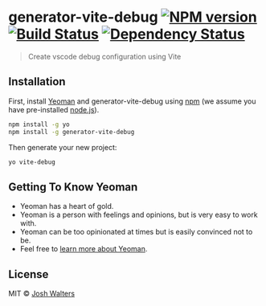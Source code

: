 # generator-vite-debug [![NPM version][npm-image]][npm-url] [![Build Status][travis-image]][travis-url] [![Dependency Status][daviddm-image]][daviddm-url]
> Create vscode debug configuration using Vite

## Installation

First, install [Yeoman](http://yeoman.io) and generator-vite-debug using [npm](https://www.npmjs.com/) (we assume you have pre-installed [node.js](https://nodejs.org/)).

```bash
npm install -g yo
npm install -g generator-vite-debug
```

Then generate your new project:

```bash
yo vite-debug
```

## Getting To Know Yeoman

 * Yeoman has a heart of gold.
 * Yeoman is a person with feelings and opinions, but is very easy to work with.
 * Yeoman can be too opinionated at times but is easily convinced not to be.
 * Feel free to [learn more about Yeoman](http://yeoman.io/).

## License

MIT © [Josh Walters]()


[npm-image]: https://badge.fury.io/js/generator-vite-debug.svg
[npm-url]: https://npmjs.org/package/generator-vite-debug
[travis-image]: https://travis-ci.com/walts81/generator-vite-debug.svg?branch=master
[travis-url]: https://travis-ci.com/walts81/generator-vite-debug
[daviddm-image]: https://david-dm.org/walts81/generator-vite-debug.svg?theme=shields.io
[daviddm-url]: https://david-dm.org/walts81/generator-vite-debug
